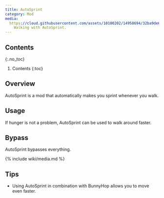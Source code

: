 ```yaml
---
title: AutoSprint
category: Mod
media:
  https://cloud.githubusercontent.com/assets/10100202/14958694/32ba9de6-108c-11e6-8d20-cbcfd94315a8.jpg: |
    Walking with AutoSprint.
---
```

## Contents
{:.no_toc}
1. Contents
{:toc}

## Overview
AutoSprint is a mod that automatically makes you sprint whenever you walk.

## Usage
If hunger is not a problem, AutoSprint can be used to walk around faster.

## Bypass
AutoSprint bypasses everything.

{% include wiki/media.md %}

## Tips
- Using AutoSprint in combination with BunnyHop allows you to move even faster.
